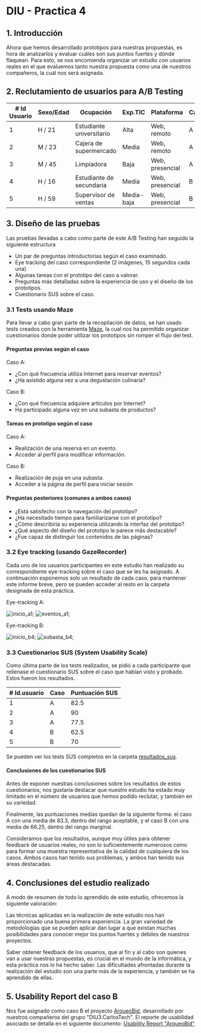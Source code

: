 # DIU - Practica 4

## 1. Introducción
Ahora que hemos desarrollado prototipos para nuestras propuestas, es hora de analizarlos y evaluar cuáles son sus puntos fuertes y dónde flaquean. Para esto, se nos encomienda organizar un estudio con usuarios reales en el que evaluemos tanto nuestra propuesta como una de nuestros compañeros, la cuál nos será asignada.

## 2. Reclutamiento de usuarios para A/B Testing

| # Id Usuario  | Sexo/Edad | Ocupación   |  Exp.TIC    | Plataforma | Caso
| ------------- | --------- | ----------- | ----------- | ---------- | ----
| 1  | H / 21    | Estudiante universitario  | Alta        | Web, remoto       | A 
| 2  | M / 23    | Cajera de supermercado      | Media       | Web, remoto        | A 
| 3  | M / 45    | Limpiadora     | Baja        | Web, presencial      |  A
| 4  | H / 16    | Estudiante de secundaria | Media       | Web, presencial        | B 
| 5  | H / 59    | Supervisor de ventas | Media-baja       | Web, presencial        | B 

## 3. Diseño de las pruebas
Las pruebas llevadas a cabo como parte de este A/B Testing han seguido la siguiente estructura
- Un par de preguntas introductorias según el caso examinado.
- Eye tracking del caso correspondiente (2 imágenes, 15 segundos cada una)
- Algunas tareas con el prototipo del caso a valorar.
- Preguntas más detalladas sobre la experiencia de uso y el diseño de los prototipos.
- Cuestionario SUS sobre el caso.


### 3.1 Tests usando Maze
Para llevar a cabo gran parte de la recopilación de datos, se han usado tests creados con la
herramienta [Maze](https://maze.co/), la cual nos ha permitido organizar cuestionarios donde
poder utilizar los prototipos sin romper el flujo del test.

#### Preguntas previas según el caso
Caso A:
- ¿Con qué frecuencia utiliza Internet para reservar eventos?
- ¿Ha asistido alguna vez a una degustación culinaria?

Caso B:
- ¿Con qué frecuencia adquiere artículos por Internet?
- Ha participado alguna vez en una subasta de productos?

#### Tareas en prototipo según el caso
Caso A:
- Realización de una reserva en un evento.
- Acceder al perfil para modificar información.

Caso B:
- Realización de puja en una subasta.
- Acceder a la página de perfil para iniciar sesión

#### Preguntas posteriores (comunes a ambos casos)
- ¿Está satisfecho con la navegación del prototipo?
- ¿Ha necesitado tiempo para familiarizarse con el prototipo?
- ¿Cómo describiría su experiencia utilizando la interfaz del prototipo?
- ¿Qué aspecto del diseño del prototipo le parece más destacable?
- ¿Fue capaz de distinguir los contenidos de las páginas?


### 3.2 Eye tracking (usando GazeRecorder)
Cada uno de los usuarios participantes en este estudio han realizado su correspondiente eye-tracking sobre el caso que se les ha asignado. A continuación exponemos solo un resultado de cada caso, para mantener este informe breve, pero se pueden acceder al resto en la carpeta designada de esta práctica.

Eye-tracking A:

![inicio_a1](./eye_tracking/usuario_1/principal_a1.png);
![eventos_a1](./eye_tracking/usuario_1/eventos_a1.png);

Eye-tracking B:

![inicio_b4](./eye_tracking/usuario_4/inicio_b4.png);
![subasta_b4](./eye_tracking/usuario_4/subasta_b4.png);

### 3.3 Cuestionarios SUS (System Usability Scale)
Como última parte de los tests realizados, se pidió a cada participante que rellenase el cuestionario SUS sobre el caso que habían visto y probado. Estos fueron los resultados.

| # Id.usuario | Caso | Puntuación SUS |
| ------------ | ---- | -------------- |
| 1            | A    | 82.5           |
| 2            | A    | 90             |
| 3            | A    | 77.5           |
| 4            | B    | 62.5           |
| 5            | B    | 70             |

Se pueden ver los tests SUS completos en la carpeta [resultados_sus](./resultados_sus/).

#### Conclusiones de los cuestionarios SUS

Antes de exponer nuestras conclusiones sobre los resultados de estos cuestionarios, nos gustaría destacar que nuestro estudio ha estado muy limitado en el número de usuarios que hemos podido reclutar, y también en su variedad.

Finalmente, las puntuaciones medias quedan de la siguiente forma: el caso A con una media de 83.3, dentro del rango aceptable, y el caso B con una media de 66.25, dentro del rango marginal.

Consideramos que los resultados, aunque muy útiles para obtener feedback de usuarios reales, no son lo suficientemente numerosos como para formar una muestra representativa de la calidad de cualquiera de los casos. Ambos casos han tenido sus problemas, y ambos han tenido sus áreas destacadas.

## 4. Conclusiones del estudio realizado

A modo de resumen de todo lo aprendido de este estudio, ofrecemos la siguiente valoración:

Las técnicas aplicadas en la realización de este estudio nos han proporcionado una buena primera experiencia. La gran variedad de metodologías que se pueden aplicar dan lugar a que existan muchas posibilidades para conocer mejor los puntos fuertes y débiles de nuestros proyectos. 

Saber obtener feedback de los usuarios, que al fin y al cabo son quienes van a usar nuestras propuestas, es crucial en el mundo de la informática, y esta práctica nos lo ha hecho saber. Las dificultades afrontadas durante la realización del estudio son una parte más de la experiencia, y también se ha aprendido de ellas.

## 5. Usability Report del caso B
Nos fue asignado como caso B el proyecto [ArqueoBid](https://github.com/DIU3-CarlonsoTech/UX_CaseStudy), desarrollado por nuestros compañeros del grupo "DIU3.CarlosTech". El reporte de usabilidad asociado se detalla en el siguiente documento: [Usability Report "ArqueoBid"]()
